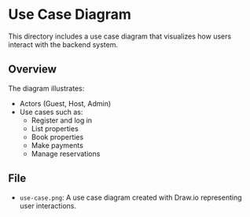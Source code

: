 # Use Case Diagram

This directory includes a use case diagram that visualizes how users interact with the backend system.

## Overview

The diagram illustrates:

- Actors (Guest, Host, Admin)
- Use cases such as:
  - Register and log in
  - List properties
  - Book properties
  - Make payments
  - Manage reservations

## File

- `use-case.png`: A use case diagram created with Draw.io representing user interactions.
